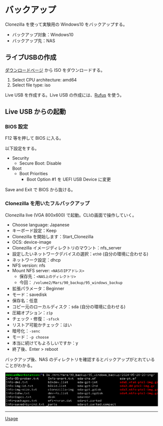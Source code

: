 # バックアップ
Clonezilla を使って実験用の Windows10 をバックアップする。

- バックアップ対象：Windows10
- バックアップ先：NAS

## ライブUSBの作成
[ダウンロードページ](https://clonezilla.org/downloads/download.php?branch=stable) から ISO をダウンロードする。

1. Select CPU architecture: amd64
2. Select file type: iso

Live USB を作成する。Live USB の作成には、[Rufus](https://forest.watch.impress.co.jp/library/software/rufus/) を使う。

## Live USB からの起動
### BIOS 設定
F12 等を押して BIOS に入る。

以下設定をする。

- Security
  - Secure Boot: Disable
- Boot
  - Boot Priorities
    - Boot Option #1 を UEFI USB Device に変更

Save and Exit で BIOS から抜ける。

### Clonezilla を用いたフルバックアップ
Clonezilla live (VGA 800x600) で起動。CLIの画面で操作していく。

- Choose language: Japanese
- キーボード設定：Keep
- Clonezilla を開始します：Start_Clonezilla
- OCS: device-image
- Clonezilla イメージディレクトリのマウント：nfs_server
- 設定したいネットワークデバイスの選択：`eth0` (自分の環境に合わせる)
- ネットワーク設定：dhcp
- NFS version: nfs
- Mount NFS server: `<NASのIPアドレス>`
  - 保存先：`<NAS上のディレクトリ>`
  - 今回： `/volume2/Mars/90_backup/95_windows_backup`
- 拡張パラメータ：Beginner
- モード：savedisk
- 保存名：任意
- コピー元のローカルディスク：sda (自分の環境に合わせる)
- 圧縮オプション：`z1p`
- チェック・修復：`-sfsck`
- リストア可能かチェック：はい
- 暗号化：`-senc`
- モード：`-p choose`
- 本当に続けてもよろしいですか：y
- 終了後、Enter > reboot

バックアップ後、NAS のディレクトリを確認するとバックアップがとれていることがわかる。

![](./01_result.png)



---

[Usage](../README.md)
